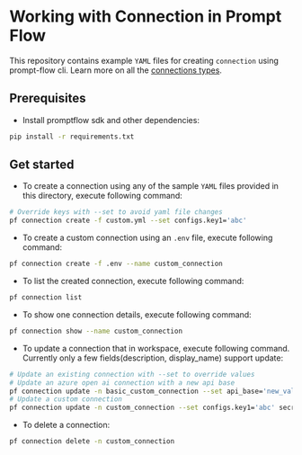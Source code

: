 # Working with Connection in Prompt Flow
This repository contains example `YAML` files for creating `connection` using prompt-flow cli. Learn more on all the [connections types](https://promptflow.azurewebsites.net/concepts/concept-connections.html).

## Prerequisites
- Install promptflow sdk and other dependencies:
```bash
pip install -r requirements.txt
```

## Get started

- To create a connection using any of the sample `YAML` files provided in this directory, execute following command:
```bash
# Override keys with --set to avoid yaml file changes
pf connection create -f custom.yml --set configs.key1='abc'
```

- To create a custom connection using an `.env` file, execute following command:
```bash
pf connection create -f .env --name custom_connection
```

- To list the created connection, execute following command:
```bash
pf connection list
```

- To show one connection details, execute following command:
```bash
pf connection show --name custom_connection
```

- To update a connection that in workspace, execute following command. Currently only a few fields(description, display_name) support update:
```bash
# Update an existing connection with --set to override values
# Update an azure open ai connection with a new api base
pf connection update -n basic_custom_connection --set api_base='new_value'
# Update a custom connection
pf connection update -n custom_connection --set configs.key1='abc' secrets.key2='xyz'
```

- To delete a connection:
```bash
pf connection delete -n custom_connection
```
